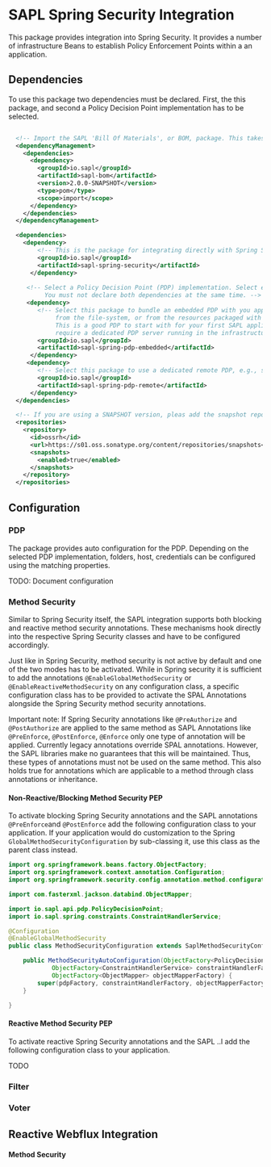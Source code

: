 
# SAPL Spring Security Integration

This package provides integration into Spring Security. It provides a number of infrastructure Beans to establish Policy Enforcement Points within a an application.

## Dependencies

To use this package two dependencies must be declared. First, the this package, and second a Policy Decision Point implementation has to be selected.

```xml

  <!-- Import the SAPL 'Bill Of Materials', or BOM, package. This takes care of setting consistent versions for all SAPL Dependencies. -->
  <dependencyManagement>
    <dependencies>
      <dependency>
        <groupId>io.sapl</groupId>
        <artifactId>sapl-bom</artifactId>
        <version>2.0.0-SNAPSHOT</version>
        <type>pom</type>
        <scope>import</scope>
      </dependency>
    </dependencies>
  </dependencyManagement>

  <dependencies>
    <dependency>
        <!-- This is the package for integrating directly with Spring Security mechanisms -->
        <groupId>io.sapl</groupId>
        <artifactId>sapl-spring-security</artifactId>
      </dependency>
 
     <!-- Select a Policy Decision Point (PDP) implementation. Select either an embedded or a remote PDP. 
          You must not declare both dependencies at the same time. -->
     <dependency>
        <!-- Select this package to bundle an embedded PDP with you application, loading policies 
             from the file-system, or from the resources packaged with your application. 
             This is a good PDP to start with for your first SAPL application as it does not 
             require a dedicated PDP server running in the infrastructure -->
        <groupId>io.sapl</groupId>
        <artifactId>sapl-spring-pdp-embedded</artifactId>
      </dependency>
     <dependency>
        <!-- Select this package to use a dedicated remote PDP, e.g., sapl-server-lt.  -->
        <groupId>io.sapl</groupId>
        <artifactId>sapl-spring-pdp-remote</artifactId>
      </dependency>
  </dependencies>

  <!-- If you are using a SNAPSHOT version, pleas add the snapshot repository. Else, this can be omitted. -->
  <repositories>
    <repository>
      <id>ossrh</id>
      <url>https://s01.oss.sonatype.org/content/repositories/snapshots</url>
      <snapshots>
        <enabled>true</enabled>
      </snapshots>
    </repository>
  </repositories>
```

## Configuration

### PDP

The package provides auto configuration for the PDP. Depending on the selected PDP implementation, folders, host, credentials can be configured using the matching properties.

TODO: Document configuration

### Method Security

Similar to Spring Security itself, the SAPL integration supports both blocking and reactive method security annotations. These mechanisms hook directly into the respective Spring Security classes and have to be configured accordingly. 

Just like in Spring Security, method security is not active by default and one of the two modes has to be activated. While in Spring security it is sufficient to add the annotations `@EnableGlobalMethodSecurity` or `@EnableReactiveMethodSecurity` on any configuration class, a specific configuration class has to be provided to activate the SPAL Annotations alongside the Spring Security method security annotations.

Important note: If Spring Security annotations like `@PreAuthorize` and `@PostAuthorize` are applied to the same method as SAPL Annotations like `@PreEnforce`, `@PostEnforce`, `@Enforce` only one type of annotation will be applied. Currently legacy annotations override SPAL annotations. However, the SAPL libraries make no guarantees that this will be maintained. Thus, these types of annotations must not be used on the same method. This also holds true for annotations which are applicable to a method through class annotations or inheritance. 


#### Non-Reactive/Blocking Method Security PEP

To activate blocking Spring Security annotations and the SAPL annotations `@PreEnforce`and `@PostEnforce` add the following configuration class to your application. If your application would do customization to the Spring `GlobalMethodSecurityConfiguration` by sub-classing it, use this class as the parent class instead.

```java
import org.springframework.beans.factory.ObjectFactory;
import org.springframework.context.annotation.Configuration;
import org.springframework.security.config.annotation.method.configuration.EnableGlobalMethodSecurity;

import com.fasterxml.jackson.databind.ObjectMapper;

import io.sapl.api.pdp.PolicyDecisionPoint;
import io.sapl.spring.constraints.ConstraintHandlerService;

@Configuration
@EnableGlobalMethodSecurity
public class MethodSecurityConfiguration extends SaplMethodSecurityConfiguration {

	public MethodSecurityAutoConfiguration(ObjectFactory<PolicyDecisionPoint> pdpFactory,
			ObjectFactory<ConstraintHandlerService> constraintHandlerFactory,
			ObjectFactory<ObjectMapper> objectMapperFactory) {
		super(pdpFactory, constraintHandlerFactory, objectMapperFactory);
	}

}
```

#### Reactive Method Security PEP

To activate reactive Spring Security annotations and the SAPL ..l add the following configuration class to your application.

TODO

### Filter

### Voter

## Reactive Webflux Integration

#### Method Security




